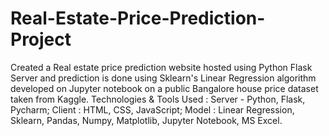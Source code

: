 # Real-Estate-Price-Prediction-Project
Created a Real estate price prediction website hosted using Python Flask Server and prediction is done using Sklearn's Linear Regression algorithm developed on Jupyter notebook on a public Bangalore house price dataset taken from Kaggle.   Technologies &amp; Tools Used : Server - Python, Flask, Pycharm; Client : HTML, CSS, JavaScript; Model : Linear Regression, Sklearn, Pandas, Numpy, Matplotlib, Jupyter Notebook, MS Excel.   
